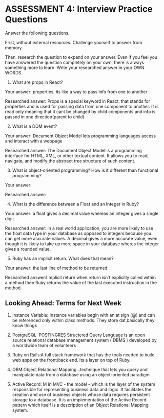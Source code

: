 # ASSESSMENT 4: Interview Practice Questions
Answer the following questions.

First, without external resources. Challenge yourself to answer from memory.

Then, research the question to expand on your answer. Even if you feel you have answered the question completely on your own, there is always something more to learn. Write your researched answer in your OWN WORDS.  

1. What are props in React?

  Your answer: properties, its like a way to pass info from one to another

  Researched answer: Props is a special keyword in React, that stands for properties and is  used for passing data from one component to another. It is read only meaning that it cant be changed by child components and info is passed in one direction(parent to child)




2. What is a DOM event? 

  Your answer: Document Object Model lets programming languages access and interact with a webpage

  Researched answer: The Document Object Model is a programming interface for HTML, XML, or other textual content. It allows you to read, navigate, and modify the abstract tree structure of such content. 



3. What is object-oriented programming? How is it different than functional programming?

  Your answer:

  Researched answer:



4. What is the difference between a Float and an Integer in Ruby?

  Your answer: a float gives a decimal value whereas an integer gives a single digit

  Researched answer: In a real world application, you are more likely to use the float data type in your database as opposed to integers because you can get more accurate values. A decimal gives a more accurate value, even though it is likely to take up more space in your database wheres the integer gives a rounded value. 



5. Ruby has an implicit return. What does that mean?

  Your answer: the last line of method to be returned

  Researched answer:I mplicit return when return isn’t explicitly called within a method then Ruby returns the value of the last executed instruction in the method. 



## Looking Ahead: Terms for Next Week

1. Instance Variable: Instance variables begin with an at sign (@) and can be referenced only within class methods. They store dat,basically they know things

2. PostgreSQL: POSTINGRES Structered Query Language is an open source relational database management system ( DBMS ) developed by a worldwide team of volunteers

3. Ruby on Rails:A full stack framework that has the tools needed to build web apps on the front/back end. Its a layer on top of Ruby.

4. ORM:Object Relational Mapping...technique that lets you query and manipulate data from a database using an object-oriented paradigm.

5. Active Record: M in MVC - the model - which is the layer of the system responsible for representing business data and logic. It facilitates the creation and use of business objects whose data requires persistent storage to a database. It is an implementation of the Active Record pattern which itself is a description of an Object Relational Mapping system.
